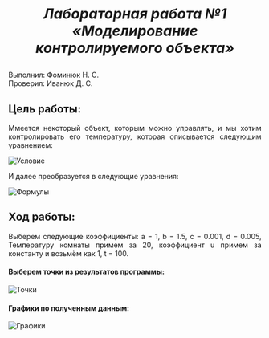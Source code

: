 # ***<p style="text-align: center;">Лабораторная работа №1 «Моделирование контролируемого объекта»</p>***

Выполнил: Фоминюк Н. С.  
Проверил: Иванюк Д. С.

## **Цель работы:**
<p style="text-align: justify;">
Ммеется некоторый объект, которым можно управлять, и мы хотим контролировать его температуру, которая описывается следующим уравнением:
</p>

![Условие](uslovie.png)

<p style="text-align: justify;">
И далее преобразуется в следующие уравнения:
</p>

![Формулы](uslovie2.png)

## **Ход работы:**

<p style="text-align: justify;">
Выберем следующие коэффициенты: a = 1, b = 1.5, c = 0.001, d = 0.005, Температуру комнаты примем за 20, коэффициент u примем за константу и возьмём как 1, t = 100.
</p>

#### Выберем точки из результатов программы:
![Точки](points.png)
#### Графики по полученным данным:
![Графики](graphics.png)